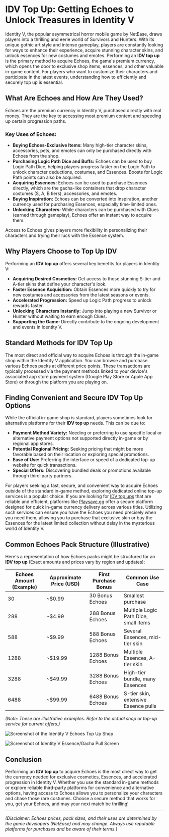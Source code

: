 # IDV Top Up: Getting Echoes to Unlock Treasures in Identity V

Identity V, the popular asymmetrical horror mobile game by NetEase, draws players into a thrilling and eerie world of Survivors and Hunters. With its unique gothic art style and intense gameplay, players are constantly looking for ways to enhance their experience, acquire stunning character skins, and unlock essences for new costumes and emotes. Performing an **IDV top up** is the primary method to acquire Echoes, the game's premium currency, which opens the door to exclusive shop items, essences, and other valuable in-game content. For players who want to customize their characters and participate in the latest events, understanding how to efficiently and securely top up is essential.

## What Are Echoes and How Are They Used?

Echoes are the premium currency in Identity V, purchased directly with real money. They are the key to accessing most premium content and speeding up certain progression paths.

### Key Uses of Echoes:

*   **Buying Echoes-Exclusive Items:** Many high-tier character skins, accessories, pets, and emotes can only be purchased directly with Echoes from the shop.
*   **Purchasing Logic Path Dice and Buffs:** Echoes can be used to buy Logic Path Dice, helping players progress faster on the Logic Path to unlock character deductions, costumes, and Essences. Boosts for Logic Path points can also be acquired.
*   **Acquiring Essences:** Echoes can be used to purchase Essences directly, which are the gacha-like containers that drop character costumes (S, A, B tiers), accessories, and emotes.
*   **Buying Inspiration:** Echoes can be converted into Inspiration, another currency used for purchasing Essences, especially time-limited ones.
*   **Unlocking Characters:** While characters can be purchased with Clues (earned through gameplay), Echoes offer an instant way to acquire them.

Access to Echoes gives players more flexibility in personalizing their characters and trying their luck with the Essence system.

## Why Players Choose to Top Up IDV

Performing an **IDV top up** offers several key benefits for players in Identity V:

*   **Acquiring Desired Cosmetics:** Get access to those stunning S-tier and A-tier skins that define your character's look.
*   **Faster Essence Acquisition:** Obtain Essences more quickly to try for new costumes and accessories from the latest seasons or events.
*   **Accelerated Progression:** Speed up Logic Path progress to unlock rewards faster.
*   **Unlocking Characters Instantly:** Jump into playing a new Survivor or Hunter without waiting to earn enough Clues.
*   **Supporting the Game:** Directly contribute to the ongoing development and events in Identity V.

## Standard Methods for IDV Top Up

The most direct and official way to acquire Echoes is through the in-game shop within the Identity V application. You can browse and purchase various Echoes packs at different price points. These transactions are typically processed via the payment methods linked to your device's associated app store payment system (Google Play Store or Apple App Store) or through the platform you are playing on.

## Finding Convenient and Secure IDV Top Up Options

While the official in-game shop is standard, players sometimes look for alternative platforms for their **IDV top up** needs. This can be due to:

*   **Payment Method Variety:** Needing or preferring to use specific local or alternative payment options not supported directly in-game or by regional app stores.
*   **Potential Regional Pricing:** Seeking pricing that might be more favorable based on their location or exploring special promotions.
*   **Ease of Use:** Preferring the interface or speed of a dedicated top-up website for quick transactions.
*   **Special Offers:** Discovering bundled deals or promotions available through third-party partners.

For players seeking a fast, secure, and convenient way to acquire Echoes outside of the standard in-game method, exploring dedicated online top-up services is a popular choice. If you are looking for [IDV top ups](https://www.playsave.gg/) that are reliable and efficient, platforms like [Playsave.gg](https://www.playsave.gg/) offer a secure platform designed for quick in-game currency delivery across various titles. Utilizing such services can ensure you have the Echoes you need precisely when you need them, allowing you to purchase that exclusive skin or buy the Essences for the latest limited collection without delay in the mysterious world of Identity V.

## Common Echoes Pack Structure (Illustrative)

Here's a representation of how Echoes packs might be structured for an **IDV top up** (Exact amounts and prices vary by region and updates):

| Echoes Amount (Example) | Approximate Price (USD) | First Purchase Bonus | Common Use Case                          |
| ----------------------- | ----------------------- | -------------------- | ---------------------------------------- |
| 30                      | ~$0.99                  | 30 Bonus Echoes      | Smallest purchase                        |
| 288                     | ~$4.99                  | 288 Bonus Echoes     | Multiple Logic Path Dice, small items    |
| 588                     | ~$9.99                  | 588 Bonus Echoes     | Several Essences, mid-tier skin          |
| 1288                    | ~$19.99                 | 1288 Bonus Echoes    | Multiple Essences, A-tier skin           |
| 3288                    | ~$49.99                 | 3288 Bonus Echoes    | High-tier bundle, many Essences          |
| 6488                    | ~$99.99                 | 6488 Bonus Echoes    | S-tier skin, extensive Essence pulls     |

*(Note: These are illustrative examples. Refer to the actual shop or top-up service for current offers.)*

![Screenshot of the Identity V Echoes Top Up Shop](https://via.placeholder.com/700x400?text=Insert+IDV+Shop+Screenshot+Here)

![Screenshot of Identity V Essence/Gacha Pull Screen](https://via.placeholder.com/700x400?text=Insert+IDV+Essence+Screenshot+Here)

## Conclusion

Performing an **IDV top up** to acquire Echoes is the most direct way to get the currency needed for exclusive cosmetics, Essences, and accelerated progression in Identity V. Whether you use the standard in-game methods or explore reliable third-party platforms for convenience and alternative options, having access to Echoes allows you to personalize your characters and chase those rare costumes. Choose a secure method that works for you, get your Echoes, and may your next match be thrilling!

---

*(Disclaimer: Echoes prices, pack sizes, and their uses are determined by the game developers (NetEase) and may change. Always use reputable platforms for purchases and be aware of their terms.)*
